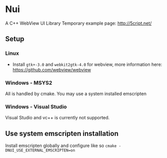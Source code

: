 # Nui
A C++ WebView UI Library
Temporary example page: http://5cript.net/

## Setup
### Linux
- Install `gtk+-3.0` and `webkit2gtk-4.0` for webview, more information here: https://github.com/webview/webview
### Windows - MSYS2
All is handled by cmake. You may use a system installed emscripten
### Windows - Visual Studio
Visual Studio and vc++ is currently not supported.

## Use system emscripten installation
Install emscripten globally and configure like so `cmake -DNUI_USE_EXTERNAL_EMSCRIPTEN=on`
